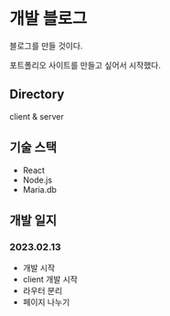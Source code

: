 # 개발 블로그
블로그를 만들 것이다. 

포트폴리오 사이트를 만들고 싶어서 시작했다.

## Directory
client & server

## 기술 스택
- React 
- Node.js
- Maria.db

## 개발 일지
### 2023.02.13
- 개발 시작
- client 개발 시작
- 라우터 분리
- 페이지 나누기
